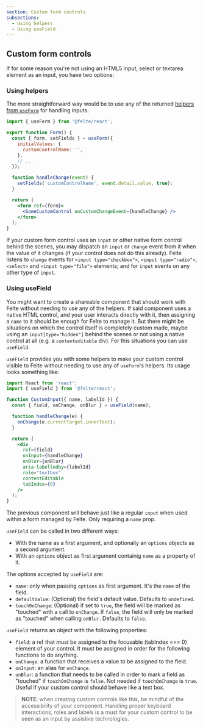 ```yaml
---
section: Custom form controls
subsections:
  - Using helpers
  - Using useField
---
```


## Custom form controls

If for some reason you're not using an HTML5 input, select or textarea element as an input, you have two options:

### Using helpers

The more straightforward way would be to use any of the returned [helpers from `useForm`](/docs/react/helper-functions) for handling inputs.

```jsx
import { useForm } from '@felte/react';

export function Form() {
  const { form, setFields } = useForm({
    initialValues: {
      customControlName: '',
    },
    // ...
  });

  function handleChange(event) {
    setFields('customControlName', event.detail.value, true);
  }

  return (
    <form ref={form}>
      <SomeCustomControl onCustomChangeEvent={handleChange} />
    </form>
  );
}
```

If your custom form control uses an `input` or other native form control behind the scenes, you may dispatch an `input` or `change` event from it when the value of it changes (if your control does not do this already). Felte listens to `change` events for `<input type="checkbox">`, `<input type="radio">`, `<select>` and `<input type="file">` elements; and for `input` events on any other type of `input`.

### Using useField

You might want to create a shareable component that should work with Felte without needing to use any of the helpers. If said component uses a native HTML control, and your user interacts directly with it, then assigning a `name` to it should be enough for Felte to manage it. But there might be situations on which the control itself is completely custom made, maybe using an `input[type="hidden"]` behind the scenes or not using a native control at all (e.g. a `contenteditable` div). For this situations you can use `useField`.

`useField` provides you with some helpers to make your custom control visible to Felte without needing to use any of `useForm`'s helpers. Its usage looks something like:

```jsx
import React from 'react';
import { useField } from '@felte/react';

function CustomInput({ name, labelId }) {
  const { field, onChange, onBlur } = useField(name);

  function handleChange(e) {
    onChange(e.currentTarget.innerText);
  }

  return (
    <div
      ref={field}
      onInput={handleChange}
      onBlur={onBlur}
      aria-labelledby={labelId}
      role="textbox"
      contentEditable
      tabIndex={0}
    />
  );
}
```

The previous component will behave just like a regular `input` when used within a form managed by Felte. Only requiring a `name` prop.

`useField` can be called in two different ways:

- With the name as a first argument, and optionally an `options` objects as a second argument.
- With an `options` object as first argument containig `name` as a property of it.

The options accepted by `useField` are:

- `name`: only when passing `options` as first argument. It's the `name` of the field.
- `defaultValue`: (Optional) the field's default value. Defaults to `undefined`.
- `touchOnChange`: (Optional) if set to `true`, the field will be marked as "touched" with a call to `onChange`. If `false`, the field will only be marked as "touched" when calling `onBlur`. Defaults to `false`.

`useField` returns an object with the following properties:

- `field`: a ref that _must_ be assigned to the focusable (tabIndex === 0) element of your control. It must be assigned in order for the following functions to do anything.
- `onChange`: a function that receives a value to be assigned to the field.
- `onInput`: an alias for `onChange`.
- `onBlur`: a function that needs to be called in order to mark a field as "touched" if `touchOnChange` is `false`. Not needed if `touchOnChange` is `true`. Useful if your custom control should behave like a text box.

> **NOTE**: when creating custom controls like this, be mindful of the accessibility of your component. Handling proper keyboard interactions, roles and labels is a must for your custom control to be seen as an input by assistive technologies.
